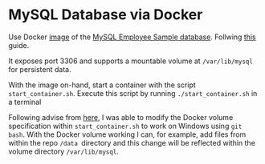 MySQL Database via Docker
=========================

Use Docker [image](https://hub.docker.com/r/genschsa/mysql-employees) of the [MySQL Employee Sample database](https://dev.mysql.com/doc/employee/en/). Follwing [this](https://youtu.be/DiQ5Hni6oRI?si=dm8oqyvRsDATMxSC) guide.

It exposes port 3306 and supports a mountable volume at `/var/lib/mysql` for persistent data.

With the image on-hand, start a container with the script `start_container.sh`. Execute this script by running `./start_container.sh` in a terminal

Following advise from [here](https://stackoverflow.com/questions/50608301/docker-mounted-volume-adds-c-to-end-of-windows-path-when-translating-from-linux), I was able to modify the Docker volume specification within `start_container.sh` to work on Windows using `git bash`. With the Docker volume working I can, for example, add files from within the repo `/data `directory and this change will be reflected within the volume directory `/var/lib/mysql`.
